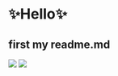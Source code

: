 # ✨Hello✨
## first my readme.md

<img src="https://img.shields.io/badge/Python-3766AB?style=flat-square&logo=Python&logoColor=white"/>
<img src="https://img.shields.io/badge/-blog-blueviolet?style=flat-square&logo=simpleicons&Starship&logoColor=white"/>
